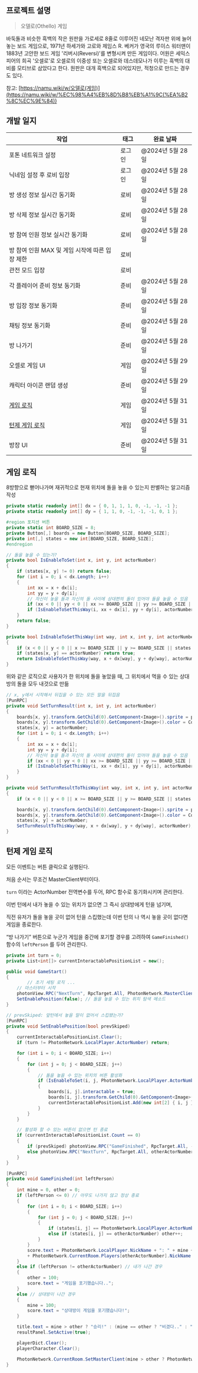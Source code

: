 ## 프로젝트 설명

> 오델로(Othello) 게임
> 

바둑돌과 비슷한 흑백의 작은 원판을 가로세로 8줄로 이루어진 네모난 격자판 위에 늘어놓는 보드 게임으로, 1971년 하세가와 고로와 제임스 R. 베커가 영국의 루이스 워터맨이 1883년 고안한 보드 게임 '리버시(Reversi)'를 변형시켜 만든 게임이다. 어원은 세익스피어의 희곡 '오셀로'로 오셀로의 이중성 또는 오셀로와 데스데모나가 이루는 흑백의 대비를 모티브로 삼았다고 한다. 원판은 대개 흑백으로 되어있지만, 적청으로 만드는 경우도 있다.

참고: [https://namu.wiki/w/오델로(게임)](https://namu.wiki/w/%EC%98%A4%EB%8D%B8%EB%A1%9C(%EA%B2%8C%EC%9E%84))

## 개발 일지

| 작업 | 태그 | 완료 날짜 |
| --- | --- | --- |
| 포톤 네트워크 설정 | 로그인 | @2024년 5월 28일 |
| 닉네임 설정 후 로비 입장 | 로그인 | @2024년 5월 28일 |
| 방 생성 정보 실시간 동기화 | 로비 | @2024년 5월 28일 |
| 방 삭제 정보 실시간 동기화 | 로비 | @2024년 5월 28일 |
| 방 참여 인원 정보 실시간 동기화 | 로비 | @2024년 5월 28일 |
| 방 참여 인원 MAX 및 게임 시작에 따른 입장 제한 | 로비 |  |
| 관전 모드 입장 | 로비 |  |
| 각 플레이어 준비 정보 동기화 | 준비 | @2024년 5월 28일 |
| 방 입장 정보 동기화 | 준비 | @2024년 5월 28일 |
| 채팅 정보 동기화 | 준비 | @2024년 5월 28일 |
| 방 나가기 | 준비 | @2024년 5월 28일 |
| 오셀로 게임 UI | 게임 | @2024년 5월 29일 |
| 캐릭터 아이콘 랜덤 생성 | 준비 | @2024년 5월 29일 |
| [게임 로직](#게임-로직) | 게임 | @2024년 5월 31일 |
| [턴제 게임 로직](#턴제-게임-로직) | 게임 | @2024년 5월 31일 |
| 방장 UI | 준비 | @2024년 5월 31일 |

## 게임 로직

8방향으로 뻗어나가며 재귀적으로 현재 위치에 돌을 놓을 수 있는지 판별하는 알고리즘 작성

```csharp
private static readonly int[] dx = { 0, 1, 1, 1, 0, -1, -1, -1 };
private static readonly int[] dy = { 1, 1, 0, -1, -1, -1, 0, 1 };

#region 포지션 버튼
private static int BOARD_SIZE = 8;
private Button[,] boards = new Button[BOARD_SIZE, BOARD_SIZE];
private int[,] states = new int[BOARD_SIZE, BOARD_SIZE];
#endregion

// 돌을 놓을 수 있는가?
private bool IsEnableToSet(int x, int y, int actorNumber)
{
    if (states[x, y] != 0) return false;
    for (int i = 0; i < dx.Length; i++)
    {
        int xx = x + dx[i];
        int yy = y + dy[i];
        // 자신이 놓을 돌과 자신의 돌 사이에 상대편의 돌이 있어야 돌을 놓을 수 있음
        if (xx < 0 || yy < 0 || xx >= BOARD_SIZE || yy >= BOARD_SIZE || states[xx, yy] == 0 || states[xx, yy] == actorNumber) continue;
        if (IsEnableToSetThisWay(i, xx + dx[i], yy + dy[i], actorNumber)) return true;
    }
    return false;
}

private bool IsEnableToSetThisWay(int way, int x, int y, int actorNumber)
{
    if (x < 0 || y < 0 || x >= BOARD_SIZE || y >= BOARD_SIZE || states[x, y] == 0) return false;
    if (states[x, y] == actorNumber) return true;
    return IsEnableToSetThisWay(way, x + dx[way], y + dy[way], actorNumber);
}
```

위와 같은 로직으로 사용자가 한 위치에 돌을 놓았을 때, 그 위치에서 먹을 수 있는 상대방의 돌을 모두 내것으로 만듦

```csharp
// x, y에서 시작해서 뒤집을 수 있는 모든 말을 뒤집음
[PunRPC]
private void SetTurnResult(int x, int y, int actorNumber)
{
    boards[x, y].transform.GetChild(0).GetComponent<Image>().sprite = playerCharacter[actorNumber];
    boards[x, y].transform.GetChild(0).GetComponent<Image>().color = Color.white;
    states[x, y] = actorNumber;
    for (int i = 0; i < dx.Length; i++)
    {
        int xx = x + dx[i];
        int yy = y + dy[i];
        // 자신이 놓을 돌과 자신의 돌 사이에 상대편의 돌이 있어야 돌을 놓을 수 있음
        if (xx < 0 || yy < 0 || xx >= BOARD_SIZE || yy >= BOARD_SIZE || states[xx, yy] == 0 || states[xx, yy] == actorNumber) continue;
        if (IsEnableToSetThisWay(i, xx + dx[i], yy + dy[i], actorNumber)) SetTurnResultToThisWay(i, xx, yy, actorNumber);
    }
}

private void SetTurnResultToThisWay(int way, int x, int y, int actorNumber)
{
    if (x < 0 || y < 0 || x >= BOARD_SIZE || y >= BOARD_SIZE || states[x, y] == 0 || states[x, y] == actorNumber) return;

    boards[x, y].transform.GetChild(0).GetComponent<Image>().sprite = playerCharacter[actorNumber];
    boards[x, y].transform.GetChild(0).GetComponent<Image>().color = Color.white;
    states[x, y] = actorNumber;
    SetTurnResultToThisWay(way, x + dx[way], y + dy[way], actorNumber);
}
```

## 턴제 게임 로직

모든 이벤트는 버튼 클릭으로 실행된다. 

처음 순서는 무조건 MasterClient부터이다. 

`turn` 이라는 ActorNumber 전역변수를 두어, RPC 함수로 동기화시키며 관리한다. 

이번 턴에서 내가 놓을 수 있는 위치가 없으면 그 즉시 상대방에게 턴을 넘기며, 

직전 유저가 돌을 놓을 곳이 없어 턴을 스킵했는데 이번 턴의 나 역시 놓을 곳이 없다면 게임을 종료한다. 

“방 나가기” 버튼으로 누군가 게임을 중간에 포기할 경우를 고려하여 `GameFinished()` 함수의 `leftPerson` 를 두어 관리한다. 

```csharp
private int turn = 0;
private List<int[]> currentInteractablePositionList = new();

public void GameStart()
{
		// 초기 세팅 로직 ...
    // 마스터부터 시작
    photonView.RPC("NextTurn", RpcTarget.All, PhotonNetwork.MasterClient.ActorNumber);
    SetEnablePosition(false); // 돌을 놓을 수 있는 위치 탐색 메소드
}

// prevSkiped: 앞턴에서 놓을 말이 없어서 스킵됐는가?
[PunRPC]
private void SetEnablePosition(bool prevSkiped)
{
    currentInteractablePositionList.Clear();
    if (turn != PhotonNetwork.LocalPlayer.ActorNumber) return;

    for (int i = 0; i < BOARD_SIZE; i++)
    {
        for (int j = 0; j < BOARD_SIZE; j++)
        {
            // 돌을 놓을 수 있는 위치의 버튼 활성화
            if (IsEnableToSet(i, j, PhotonNetwork.LocalPlayer.ActorNumber))
            {
                boards[i, j].interactable = true;
                boards[i, j].transform.GetChild(0).GetComponent<Image>().color = Color.white;
                currentInteractablePositionList.Add(new int[2] { i, j });
            }
        }
    }

    // 활성화 할 수 있는 버튼이 없으면 턴 종료
    if (currentInteractablePositionList.Count == 0)
    {
        if (prevSkiped) photonView.RPC("GameFinished", RpcTarget.All, -1);
        else photonView.RPC("NextTurn", RpcTarget.All, otherActorNumber);
    }
}

[PunRPC]
private void GameFinished(int leftPerson)
{
    int mine = 0, other = 0;
    if (leftPerson <= 0) // 아무도 나가지 않고 정상 종료
    {
        for (int i = 0; i < BOARD_SIZE; i++)
        {
            for (int j = 0; j < BOARD_SIZE; j++)
            {
                if (states[i, j] == PhotonNetwork.LocalPlayer.ActorNumber) mine++;
                else if (states[i, j] == otherActorNumber) other++;
            }
        }
        score.text = PhotonNetwork.LocalPlayer.NickName + ": " + mine + "\r\n"
        + PhotonNetwork.CurrentRoom.Players[otherActorNumber].NickName + ": " + other;
    }
    else if (leftPerson != otherActorNumber) // 내가 나간 경우
    {
        other = 100;
        score.text = "게임을 포기했습니다..";
    }
    else // 상대방이 나간 경우
    {
        mine = 100;
        score.text = "상대방이 게임을 포기했습니다!";
    }

    title.text = mine > other ? "승리!" : (mine == other ? "비겼다.." : "졌다..");
    resultPanel.SetActive(true);

    playerDict.Clear();
    playerCharacter.Clear();

    PhotonNetwork.CurrentRoom.SetMasterClient(mine > other ? PhotonNetwork.LocalPlayer : PhotonNetwork.CurrentRoom.Players[otherActorNumber]);
}
```